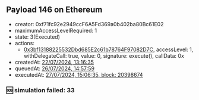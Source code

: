 ## Payload 146 on Ethereum

- creator: 0xf71fc92e2949ccF6A5Fd369a0b402ba80Bc61E02
- maximumAccessLevelRequired: 1
- state: 3(Executed)
- actions:
  - [0x3bf13188225532Dbd685E2c61b78764F97082D7C](https://etherscan.io/tx/0x3bf13188225532Dbd685E2c61b78764F97082D7C), accessLevel: 1, withDelegateCall: true, value: 0, signature: execute(), callData: 0x
- createdAt: [22/07/2024, 13:16:35](https://etherscan.io/tx/0xe6a5531f27891e76bff58dd81adb3208d178430d31000b74a5d0e98f264990cb)
- queuedAt: [26/07/2024, 14:57:59](https://etherscan.io/tx/0xd6a8826da861248eea3c135a05868ff04fe4d5585c97207ce8f58ff45103a748)
- executedAt: [27/07/2024, 15:06:35, block: 20398674](https://etherscan.io/tx/0x65b6eb75203176f6ee38823219f4e46c0d1c56230dfb82d98964c089fc3ef174)

### :sos: simulation failed: 33
